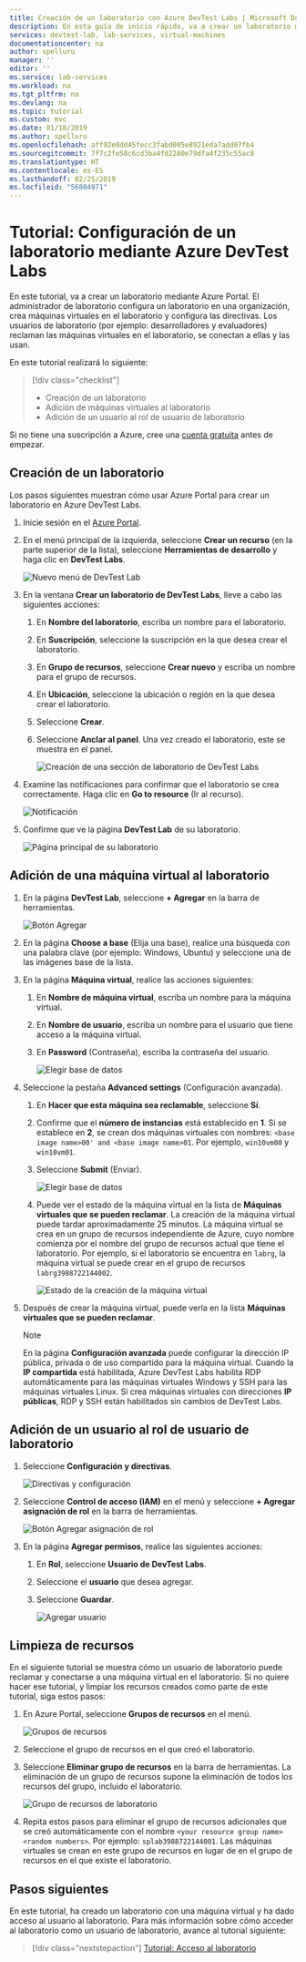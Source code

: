 ```yaml
---
title: Creación de un laboratorio con Azure DevTest Labs | Microsoft Docs
description: En esta guía de inicio rápido, va a crear un laboratorio mediante Azure DevTest Labs.
services: devtest-lab, lab-services, virtual-machines
documentationcenter: na
author: spelluru
manager: ''
editor: ''
ms.service: lab-services
ms.workload: na
ms.tgt_pltfrm: na
ms.devlang: na
ms.topic: tutorial
ms.custom: mvc
ms.date: 01/18/2019
ms.author: spelluru
ms.openlocfilehash: aff92e8dd45fecc3fabd005e8921eda7add07fb4
ms.sourcegitcommit: 7f7c2fe58c6cd3ba4fd2280e79dfa4f235c55ac8
ms.translationtype: HT
ms.contentlocale: es-ES
ms.lasthandoff: 02/25/2019
ms.locfileid: "56804971"
---
```

# <a name="tutorial-set-up-a-lab-by-using-azure-devtest-labs"></a>Tutorial: Configuración de un laboratorio mediante Azure DevTest Labs
En este tutorial, va a crear un laboratorio mediante Azure Portal. El administrador de laboratorio configura un laboratorio en una organización, crea máquinas virtuales en el laboratorio y configura las directivas. Los usuarios de laboratorio (por ejemplo: desarrolladores y evaluadores) reclaman las máquinas virtuales en el laboratorio, se conectan a ellas y las usan. 

En este tutorial realizará lo siguiente:

> [!div class="checklist"]
> * Creación de un laboratorio
> * Adición de máquinas virtuales al laboratorio
> * Adición de un usuario al rol de usuario de laboratorio

Si no tiene una suscripción a Azure, cree una [cuenta gratuita](https://azure.microsoft.com/free/) antes de empezar.

## <a name="create-a-lab"></a>Creación de un laboratorio
Los pasos siguientes muestran cómo usar Azure Portal para crear un laboratorio en Azure DevTest Labs. 

1. Inicie sesión en el [Azure Portal](https://portal.azure.com).
2. En el menú principal de la izquierda, seleccione **Crear un recurso**  (en la parte superior de la lista), seleccione **Herramientas de desarrollo** y haga clic en **DevTest Labs**. 

    ![Nuevo menú de DevTest Lab](./media/tutorial-create-custom-lab/new-custom-lab-menu.png)
1. En la ventana **Crear un laboratorio de DevTest Labs**, lleve a cabo las siguientes acciones: 
    1. En **Nombre del laboratorio**, escriba un nombre para el laboratorio. 
    2. En **Suscripción**, seleccione la suscripción en la que desea crear el laboratorio. 
    3. En **Grupo de recursos**, seleccione **Crear nuevo** y escriba un nombre para el grupo de recursos. 
    4. En **Ubicación**, seleccione la ubicación o región en la que desea crear el laboratorio. 
    5. Seleccione **Crear**. 
    6. Seleccione **Anclar al panel**. Una vez creado el laboratorio, este se muestra en el panel. 

        ![Creación de una sección de laboratorio de DevTest Labs](./media/tutorial-create-custom-lab/create-custom-lab-blade.png)
2. Examine las notificaciones para confirmar que el laboratorio se crea correctamente. Haga clic en **Go to resource** (Ir al recurso).  

    ![Notificación](./media/tutorial-create-custom-lab/creation-notification.png)
3. Confirme que ve la página **DevTest Lab** de su laboratorio. 

    ![Página principal de su laboratorio](./media/tutorial-create-custom-lab/lab-home-page.png)

## <a name="add-a-vm-to-the-lab"></a>Adición de una máquina virtual al laboratorio

1. En la página **DevTest Lab**, seleccione **+ Agregar** en la barra de herramientas. 

    ![Botón Agregar](./media/tutorial-create-custom-lab/add-vm-to-lab-button.png)
1. En la página **Choose a base** (Elija una base), realice una búsqueda con una palabra clave (por ejemplo: Windows, Ubuntu) y seleccione una de las imágenes base de la lista. 
1. En la página **Máquina virtual**, realice las acciones siguientes: 
    1. En **Nombre de máquina virtual**, escriba un nombre para la máquina virtual. 
    2. En **Nombre de usuario**, escriba un nombre para el usuario que tiene acceso a la máquina virtual. 
    3. En **Password** (Contraseña), escriba la contraseña del usuario. 

        ![Elegir base de datos](./media/tutorial-create-custom-lab/new-virtual-machine.png)
1. Seleccione la pestaña **Advanced settings** (Configuración avanzada).
    1. En **Hacer que esta máquina sea reclamable**, seleccione **Sí**.
    2. Confirme que el **número de instancias** está establecido en **1**. Si se establece en **2**, se crean dos máquinas virtuales con nombres: `<base image name>00' and <base image name>01`. Por ejemplo, `win10vm00` y `win10vm01`.     
    3. Seleccione **Submit** (Enviar). 

        ![Elegir base de datos](./media/tutorial-create-custom-lab/new-vm-advanced-settings.png)
    9. Puede ver el estado de la máquina virtual en la lista de **Máquinas virtuales que se pueden reclamar**. La creación de la máquina virtual puede tardar aproximadamente 25 minutos. La máquina virtual se crea en un grupo de recursos independiente de Azure, cuyo nombre comienza por el nombre del grupo de recursos actual que tiene el laboratorio. Por ejemplo, si el laboratorio se encuentra en `labrg`, la máquina virtual se puede crear en el grupo de recursos `labrg3988722144002`. 

        ![Estado de la creación de la máquina virtual](./media/tutorial-create-custom-lab/vm-creation-status.png)
1. Después de crear la máquina virtual, puede verla en la lista **Máquinas virtuales que se pueden reclamar**. 

    > [!NOTE] 
    > En la página **Configuración avanzada** puede configurar la dirección IP pública, privada o de uso compartido para la máquina virtual. Cuando la **IP compartida** está habilitada, Azure DevTest Labs habilita RDP automáticamente para las máquinas virtuales Windows y SSH para las máquinas virtuales Linux. Si crea máquinas virtuales con direcciones **IP públicas**, RDP y SSH están habilitados sin cambios de DevTest Labs.  

## <a name="add-a-user-to-the-lab-user-role"></a>Adición de un usuario al rol de usuario de laboratorio

1. Seleccione **Configuración y directivas**. 

    ![Directivas y configuración](./media/tutorial-create-custom-lab/configuration-and-policies-menu.png)
1. Seleccione **Control de acceso (IAM)** en el menú y seleccione **+ Agregar asignación de rol** en la barra de herramientas. 

    ![Botón Agregar asignación de rol](./media/tutorial-create-custom-lab/add-role-assignment-button.png)
1. En la página **Agregar permisos**, realice las siguientes acciones:
    1. En **Rol**, seleccione **Usuario de DevTest Labs**. 
    2. Seleccione el **usuario** que desea agregar. 
    3. Seleccione **Guardar**.

        ![Agregar usuario](./media/tutorial-create-custom-lab/add-user.png)

## <a name="clean-up-resources"></a>Limpieza de recursos
En el siguiente tutorial se muestra cómo un usuario de laboratorio puede reclamar y conectarse a una máquina virtual en el laboratorio. Si no quiere hacer ese tutorial, y limpiar los recursos creados como parte de este tutorial, siga estos pasos: 

1. En Azure Portal, seleccione **Grupos de recursos** en el menú. 

    ![Grupos de recursos](./media/tutorial-create-custom-lab/resource-groups.png)
1. Seleccione el grupo de recursos en el que creó el laboratorio. 
1. Seleccione **Eliminar grupo de recursos** en la barra de herramientas. La eliminación de un grupo de recursos supone la eliminación de todos los recursos del grupo, incluido el laboratorio. 

    ![Grupo de recursos de laboratorio](./media/tutorial-create-custom-lab/lab-resource-group.png)
1. Repita estos pasos para eliminar el grupo de recursos adicionales que se creó automáticamente con el nombre `<your resource group name><random numbers>`. Por ejemplo: `splab3988722144001`. Las máquinas virtuales se crean en este grupo de recursos en lugar de en el grupo de recursos en el que existe el laboratorio. 

## <a name="next-steps"></a>Pasos siguientes
En este tutorial, ha creado un laboratorio con una máquina virtual y ha dado acceso al usuario al laboratorio. Para más información sobre cómo acceder al laboratorio como un usuario de laboratorio, avance al tutorial siguiente:

> [!div class="nextstepaction"]
> [Tutorial: Acceso al laboratorio](tutorial-use-custom-lab.md)

